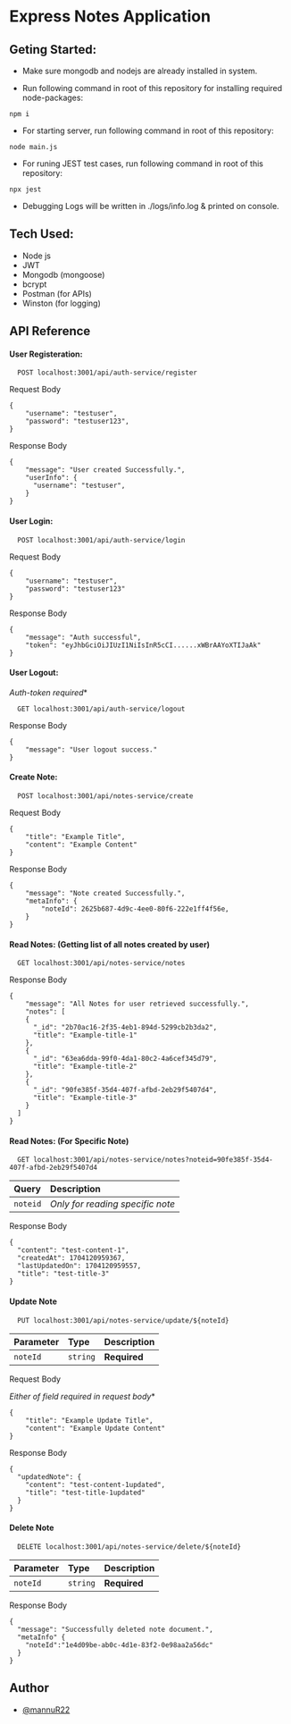 
# Express Notes Application

## Geting Started:

- Make sure mongodb and nodejs are already installed in system.

- Run following command in root of this repository for installing required node-packages:
```
npm i
```

- For starting server, run following command in root of this repository:
```
node main.js
```

- For runing JEST test cases, run following command in root of this repository:
```
npx jest
```

- Debugging Logs will be written in ./logs/info.log & printed on console.



## Tech Used:

 - Node js
 - JWT
 - Mongodb (mongoose)
 - bcrypt
 - Postman (for APIs)
 - Winston (for logging)











## API Reference


#### User Registeration:

```http
  POST localhost:3001/api/auth-service/register
```
Request Body
```
{
    "username": "testuser",
    "password": "testuser123",
}
```
Response Body
```
{
    "message": "User created Successfully.",
    "userInfo": {
      "username": "testuser",
    }
}
```

#### User Login:
```http
  POST localhost:3001/api/auth-service/login
```

Request Body
```
{
    "username": "testuser",
    "password": "testuser123"
}
```

Response Body
```
{
    "message": "Auth successful",
    "token": "eyJhbGciOiJIUzI1NiIsInR5cCI......xWBrAAYoXTIJaAk"
}
```

#### User Logout:

*Auth-token required**
```http
  GET localhost:3001/api/auth-service/logout
```

Response Body
```
{
    "message": "User logout success."
}
```

#### Create Note:

```http
  POST localhost:3001/api/notes-service/create
```

Request Body
```
{
    "title": "Example Title",
    "content": "Example Content"
}
```

Response Body
```
{
    "message": "Note created Successfully.",
    "metaInfo": {
        "noteId": 2625b687-4d9c-4ee0-80f6-222e1ff4f56e,
    }
}
```

#### Read Notes: (Getting list of all notes created by user)

```http
  GET localhost:3001/api/notes-service/notes
```
Response Body
```
{
    "message": "All Notes for user retrieved successfully.",
    "notes": [
    {
      "_id": "2b70ac16-2f35-4eb1-894d-5299cb2b3da2",
      "title": "Example-title-1"
    },
    {
      "_id": "63ea6dda-99f0-4da1-80c2-4a6cef345d79",
      "title": "Example-title-2"
    },
    {
      "_id": "90fe385f-35d4-407f-afbd-2eb29f5407d4",
      "title": "Example-title-3"
    }
  ]
}
```
#### Read Notes: (For Specific Note)

```http
  GET localhost:3001/api/notes-service/notes?noteid=90fe385f-35d4-407f-afbd-2eb29f5407d4
```
| Query     | Description                |
| :-------- | :------------------------- |
| `noteid`   | *Only for reading specific note* |

Response Body
```
{
  "content": "test-content-1",
  "createdAt": 1704120959367,
  "lastUpdatedOn": 1704120959557,
  "title": "test-title-3"
}
```

#### Update Note

```http
  PUT localhost:3001/api/notes-service/update/${noteId}
```
| Parameter | Type     | Description                |
| :-------- | :------- | :------------------------- |
| `noteId` | `string` | **Required** |



Request Body

*Either of field required in request body**
```
{
    "title": "Example Update Title",
    "content": "Example Update Content"
}
```

Response Body
```
{
  "updatedNote": {
    "content": "test-content-1updated",
    "title": "test-title-1updated"
  }
}
```

#### Delete Note

```http
  DELETE localhost:3001/api/notes-service/delete/${noteId}
```


| Parameter | Type     | Description                |
| :-------- | :------- | :------------------------- |
| `noteId` | `string` | **Required** |

Response Body
```
{
  "message": "Successfully deleted note document.",
  "metaInfo" {
    "noteId":"1e4d09be-ab0c-4d1e-83f2-0e98aa2a56dc"
  }
}
```






## Author

- [@mannuR22](https://www.github.com/mannuR22)
